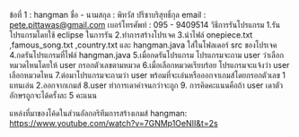 ข้อที่ 1 : hangman
ชื่อ - นามสกุล : พิทวัส ปรีชาบริสุทธิ์กุล
email : pete.pittawas@gmail.com
เบอร์โทรศัพท์ : 095 - 9409514
วิธีการรันโปรแกรม
1.รันโปรแกรมโดยใช้ eclipse ในการรัน
2.ทำการสร้างโปรเจค
3.นำไฟล์ onepiece.txt ,famous_song.txt ,country.txt และ hangman.java ใส่ในโฟลเดอร์ src ของโปรเจค
4.กดรันโปรแกรมที่ไฟล์ hangman.java
5.เมื่อกดรันโปรแกรม โปรแกรมจะถาม user ว่าเลือกหมวดไหนโดยให้ user กรอกตัวเลขตามหมวด
6.เมื่อเลือกหมวดเรียบร้อย โปรแกรมจะแจ้งว่า user เลือกหมวดไหน
7.ต่อมาโปรแกรมจะถามว่า user พร้อมที่จะเล่นหรือออกจาเกมส์โดยกรอกตัวเลข 1 แทนเล่น 2.ออกจากเกมส์
8.user ทำการเดาคำจนกว่าจะถูก
9. การคิดคะแนนคือถ้า user เดาตัวอักษรถูกจะได้ครั้งละ 5 คะแนน


แหล่งที่มาของโค้ดในส่วนอัลกอริทึมการสร้างเกมส์ hangman: https://www.youtube.com/watch?v=7GNMp1OeNII&t=2s